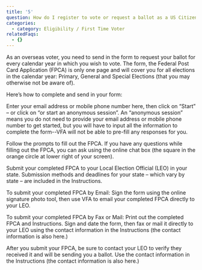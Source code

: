 ```yaml
---
title: '5'
question: How do I register to vote or request a ballot as a US Citizen living abroad?
categories:
  - category: Eligibility / First Time Voter
relatedFaqs:
  - {}
---
```

As an overseas voter, you need to send in the form to request your ballot for every calendar year in which you wish to vote. The form, the Federal Post Card Application (FPCA) is only one page and will cover you for all elections in the calendar year: Primary, General and Special Elections (that you may otherwise not be aware of). 

Here’s how to complete and send in your form: 

Enter your email address or mobile phone number here, then click on “Start” – or click on “or start an anonymous session”. 
An “anonymous session” means you do not need to provide your email address or mobile phone number to get started, but you will have to input all the information to complete the form--VFA will not be able to pre-fill any responses for you.


Follow the prompts to fill out the FPCA. 
If you have any questions while filling out the FPCA, you can ask using the online chat box (the square in the orange circle at lower right of your screen).


Submit your completed FPCA to your Local Election Official (LEO) in your state. Submission methods and deadlines for your state – which vary by state – are included in the Instructions.
 
To submit your completed FPCA by Email: Sign the form using the online signature photo tool, then use VFA to email your completed FPCA directly to your LEO.


To submit your completed FPCA by Fax or Mail: Print out the completed FPCA and Instructions. Sign and date the form, then fax or mail it directly to your LEO using the contact information in the Instructions (the contact information is also here.)


After you submit your FPCA, be sure to contact your LEO to verify they received it and will be sending you a ballot. Use the contact information in the Instructions (the contact information is also here.)
